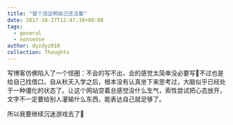 ```yaml
---
title: "冒个泡证明自己还活着"
date: 2017-10-27T12:47:39+08:00
tags:
  - general
  - nonsense
author: dyzdyz010
collection: Thoughts
---
```


写博客仿佛陷入了一个怪圈：不会的写不出，会的感觉太简单没必要写🤔不过也是给自己找借口，自从秋天入学之后，根本没有认真坐下来思考过，大脑似乎已经处于一种僵化的状态了。让这个网站空着总感觉没什么生气，索性尝试把心态放开，文字不一定要给别人灌输什么东西，能表达自己就足够了。

所以我要继续沉迷游戏去了🤡